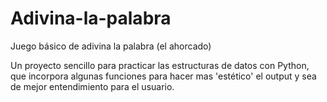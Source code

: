 # Adivina-la-palabra
Juego básico de adivina la palabra (el ahorcado)

Un proyecto sencillo para practicar las estructuras de datos con Python, que incorpora algunas funciones para hacer mas 'estético' el output y sea de mejor entendimiento para el usuario.

